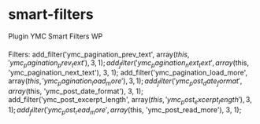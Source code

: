 # smart-filters
Plugin YMC Smart Filters WP

####
Filters:
add_filter('ymc_pagination_prev_text', array($this, 'ymc_pagination_prev_text'), 3, 1);
add_filter('ymc_pagination_next_text', array($this, 'ymc_pagination_next_text'), 3, 1);
add_filter('ymc_pagination_load_more', array($this, 'ymc_pagination_load_more'), 3, 1);
add_filter('ymc_post_date_format', array($this, 'ymc_post_date_format'), 3, 1);
add_filter('ymc_post_excerpt_length', array($this, 'ymc_post_excerpt_length'), 3, 1);
add_filter('ymc_post_read_more', array($this, 'ymc_post_read_more'), 3, 1);



